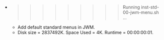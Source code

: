 * >>>>>>>>> Running inst-std-00-jwm-menu.sh ...
  * Add default standard menus in JWM.
  * Disk size = 2837492K. Space Used = 4K. Runtime = 00:00:00:01.
